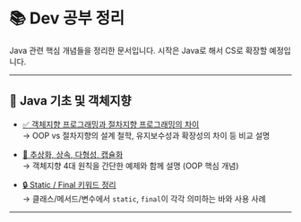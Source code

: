 # 📚 Dev 공부 정리

Java 관련 핵심 개념들을 정리한 문서입니다. 
시작은 Java로 해서 CS로 확장할 예정입니다.

---

## 🚀 Java 기초 및 객체지향

- [✅ 객체지향 프로그래밍과 절차지향 프로그래밍의 차이](Java/객체지향%20프로그래밍과%20절차지향%20프로그래밍의%20차이.md)  
  → OOP vs 절차지향의 설계 철학, 유지보수성과 확장성의 차이 등 비교 설명

- [🔁 추상화, 상속, 다형성, 캡슐화](Java/추상화,%20상속,%20다형성,%20캡슐화.md)  
  → 객체지향 4대 원칙을 간단한 예제와 함께 설명 (OOP 핵심 개념)

- [🔒 Static / Final 키워드 정리](/Java/Static,%20Final%20키워드.md)  
  → 클래스/메서드/변수에서 `static`, `final`이 각각 의미하는 바와 사용 사례

---
